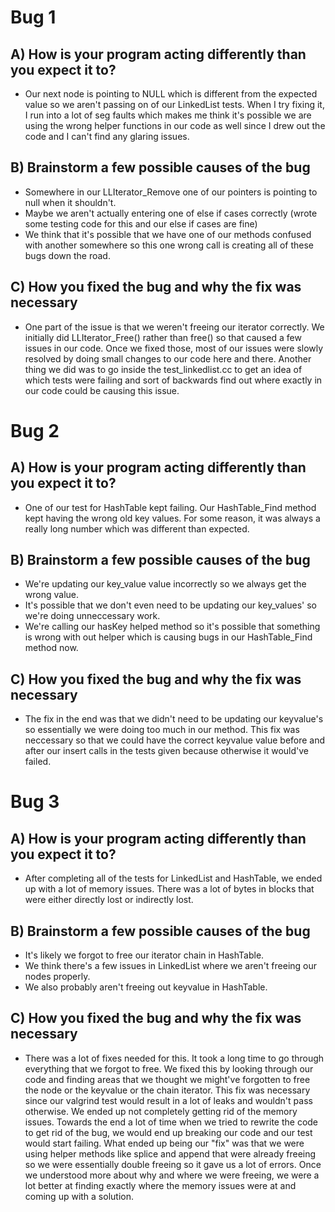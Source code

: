 # Bug 1

## A) How is your program acting differently than you expect it to?
- Our next node is pointing to NULL which is different from the 
expected value so we aren't passing on of our LinkedList tests.
When I try fixing it, I run into a lot of seg faults which makes
me think it's possible we are using the wrong helper functions in our
code as well since I drew out the code and I can't find any glaring
issues.

## B) Brainstorm a few possible causes of the bug
- Somewhere in our LLIterator_Remove one of our pointers is pointing
to null when it shouldn't.
- Maybe we aren't actually entering one of else if cases correctly
 (wrote some testing code for this and our else if cases are fine)
- We think that it's possible that we have one of our methods confused
with another somewhere so this one wrong call is creating all of these
bugs down the road.

## C) How you fixed the bug and why the fix was necessary
- One part of the issue is that we weren't freeing our iterator correctly.
We initially did LLIterator_Free() rather than free() so that 
caused a few issues in our code. Once we fixed those, most of our issues
were slowly resolved by doing small changes to our code here and there. Another thing we did was to go inside the test_linkedlist.cc to get an idea of which tests were failing and sort of backwards find out where exactly in our code could be causing this issue.

# Bug 2

## A) How is your program acting differently than you expect it to?
- One of our test for HashTable kept failing. Our HashTable_Find 
method kept having the wrong old key values. For some reason,
it was always a really long number which was different than 
expected.

## B) Brainstorm a few possible causes of the bug
- We're updating our key_value value incorrectly so we
always get the wrong value.
- It's possible that we don't even need to be updating
our key_values' so we're doing unneccessary work.
- We're calling our hasKey helped method so it's possible that
something is wrong with out helper which is causing bugs
in our HashTable_Find method now.

## C) How you fixed the bug and why the fix was necessary
- The fix in the end was that we didn't need to be updating
our keyvalue's so essentially we were doing too much in our method.
This fix was neccessary so that we could have the correct
keyvalue value before and after our insert calls in the tests
given because otherwise it would've failed.


# Bug 3

## A) How is your program acting differently than you expect it to?
- After completing all of the tests for LinkedList and HashTable,
we ended up with a lot of memory issues. There was a lot of 
bytes in blocks that were either directly lost or indirectly lost.

## B) Brainstorm a few possible causes of the bug
- It's likely we forgot to free our iterator chain in HashTable.
- We think there's a few issues in LinkedList where we aren't 
freeing our nodes properly.
- We also probably aren't freeing out keyvalue in HashTable.

## C) How you fixed the bug and why the fix was necessary
- There was a lot of fixes needed for this. It took a long time
to go through everything that we forgot to free. We fixed this by
looking through our code and finding areas that we thought we
might've forgotten to free the node or the keyvalue or the 
chain iterator. This fix was necessary since our valgrind test 
would result in a lot of leaks and wouldn't pass otherwise. We
ended up not completely getting rid of the memory issues. Towards
the end a lot of time when we tried to rewrite the code
to get rid of the bug, we would end up breaking our code and our
test would start failing. What ended up being our "fix" was that 
we were using helper methods like splice and append that were already
freeing so we were essentially double freeing so it gave us a lot of
errors. Once we understood more about why and where we were freeing,
we were a lot better at finding exactly where the memory issues were at
and coming up with a solution.
